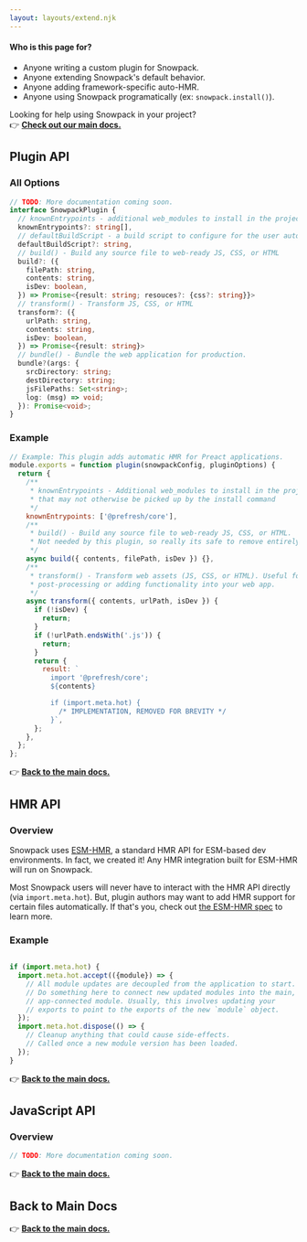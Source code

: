 ```yaml
---
layout: layouts/extend.njk
---
```



#### Who is this page for?

- Anyone writing a custom plugin for Snowpack.
- Anyone extending Snowpack's default behavior.
- Anyone adding framework-specific auto-HMR.
- Anyone using Snowpack programatically (ex: `snowpack.install()`).

Looking for help using Snowpack in your project?  
👉 **[Check out our main docs.](/)**

## Plugin API

### All Options

```ts
// TODO: More documentation coming soon.
interface SnowpackPlugin {
  // knownEntrypoints - additional web_modules to install in the project
  knownEntrypoints?: string[],
  // defaultBuildScript - a build script to configure for the user automatically
  defaultBuildScript?: string,
  // build() - Build any source file to web-ready JS, CSS, or HTML
  build?: ({
    filePath: string,
    contents: string,
    isDev: boolean,
  }) => Promise<{result: string; resouces?: {css?: string}}>
  // transform() - Transform JS, CSS, or HTML
  transform?: ({
    urlPath: string,
    contents: string,
    isDev: boolean,
  }) => Promise<{result: string}>
  // bundle() - Bundle the web application for production.
  bundle?(args: {
    srcDirectory: string;
    destDirectory: string;
    jsFilePaths: Set<string>;
    log: (msg) => void;
  }): Promise<void>;
}
```

### Example 

```js
// Example: This plugin adds automatic HMR for Preact applications.
module.exports = function plugin(snowpackConfig, pluginOptions) {
  return {
    /**
     * knownEntrypoints - Additional web_modules to install in the project
     * that may not otherwise be picked up by the install command
     */
    knownEntrypoints: ['@prefresh/core'],
    /**
     * build() - Build any source file to web-ready JS, CSS, or HTML.
     * Not needed by this plugin, so really its safe to remove entirely.
     */
    async build({ contents, filePath, isDev }) {},
    /**
     * transform() - Transform web assets (JS, CSS, or HTML). Useful for 
     * post-processing or adding functionality into your web app.
     */
    async transform({ contents, urlPath, isDev }) {
      if (!isDev) {
        return;
      }
      if (!urlPath.endsWith('.js')) {
        return;
      }
      return {
        result: `
          import '@prefresh/core';
          ${contents}

          if (import.meta.hot) {
            /* IMPLEMENTATION, REMOVED FOR BREVITY */
          }`,
      };
    },
  };
};
```

👉 **[Back to the main docs.](/)**


## HMR API

### Overview

Snowpack uses [ESM-HMR](https://github.com/pikapkg/esm-hot-module-replacement-spec), a standard HMR API for ESM-based dev environments. In fact, we created it! Any HMR integration built for ESM-HMR will run on Snowpack. 

Most Snowpack users will never have to interact with the HMR API directly (via `import.meta.hot`). But, plugin authors may want to add HMR support for certain files automatically. If that's you, check out [the ESM-HMR spec](https://github.com/pikapkg/esm-hot-module-replacement-spec) to learn more.

### Example

```js

if (import.meta.hot) {
  import.meta.hot.accept(({module}) => {
    // All module updates are decoupled from the application to start.
    // Do something here to connect new updated modules into the main,
    // app-connected module. Usually, this involves updating your 
    // exports to point to the exports of the new `module` object.
  });
  import.meta.hot.dispose(() => {
    // Cleanup anything that could cause side-effects.
    // Called once a new module version has been loaded.  
  });
}
```

👉 **[Back to the main docs.](/)**


## JavaScript API

### Overview

```js
// TODO: More documentation coming soon.
```

👉 **[Back to the main docs.](/)**

## Back to Main Docs

👉 **[Back to the main docs.](/)**

